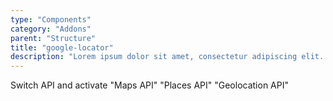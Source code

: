 ```yaml
---
type: "Components"
category: "Addons"
parent: "Structure"
title: "google-locator"
description: "Lorem ipsum dolor sit amet, consectetur adipiscing elit. Nunc tempus laoreet leo sit amet iaculis."
---
```


<demo>
  <div class="gatsby_demo_item toggle-flex" data-iframe="iframe/components/addons/structure/google-locator">
  </div>
</demo>

Switch API and activate "Maps API" "Places API" "Geolocation API"
